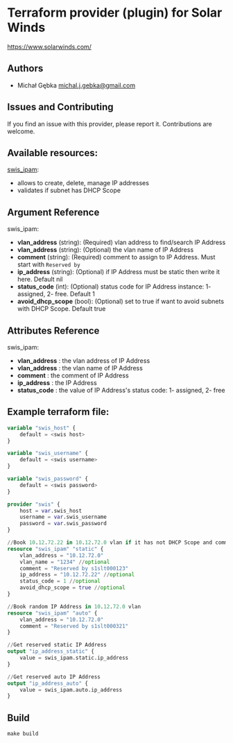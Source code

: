 # Terraform provider (plugin) for Solar Winds

https://www.solarwinds.com/

## Authors
- Michał Gębka <michal.j.gebka@gmail.com>

## Issues and Contributing
If you find an issue with this provider, please report it. Contributions are welcome.


## Available resources:

[swis_ipam](https://www.solarwinds.com/ip-address-manager):
- allows to create, delete, manage IP addresses
- validates if subnet has DHCP Scope

## Argument Reference

swis_ipam:
- **vlan_address** (string): (Required) vlan address to find/search IP Address
- **vlan_address** (string): (Optional) the vlan name of IP Address
- **comment** (string): (Required) comment to assign to IP Address. Must start with `Reserved by`
- **ip_address** (string): (Optional) if IP Address must be static then write it here. Default nil
- **status_code** (int): (Optional) status code for IP Address instance: 1- assigned, 2- free. Default 1
- **avoid_dhcp_scope** (bool): (Optional) set to true if want to avoid subnets with DHCP Scope. Default true

## Attributes Reference

swis_ipam:
- **vlan_address** : the vlan address of IP Address
- **vlan_address** : the vlan name of IP Address
- **comment** : the comment of IP Address
- **ip_address** : the IP Address
- **status_code** : the value of IP Address's status code: 1- assigned, 2- free


## Example terraform file:

```tf
variable "swis_host" {
    default = <swis host>
}

variable "swis_username" {
    default = <swis username>
}

variable "swis_password" {
    default = <swis password>
}

provider "swis" {
    host = var.swis_host
    username = var.swis_username
    password = var.swis_password
}

//Book 10.12.72.22 in 10.12.72.0 vlan if it has not DHCP Scope and comment is as reserved for s1slt000123
resource "swis_ipam" "static" {
    vlan_address = "10.12.72.0"
    vlan_name = "1234" //optional
    comment = "Reserved by s1slt000123"
    ip_address = "10.12.72.22" //optional
    status_code = 1 //optional
    avoid_dhcp_scope = true //optional
}

//Book random IP Address in 10.12.72.0 vlan
resource "swis_ipam" "auto" {
    vlan_address = "10.12.72.0"
    comment = "Reserved by s1slt000321"
}

//Get reserved static IP Address
output "ip_address_static" {
    value = swis_ipam.static.ip_address
}

//Get reserved auto IP Address
output "ip_address_auto" {
    value = swis_ipam.auto.ip_address
}

```

## Build

```
make build
```
